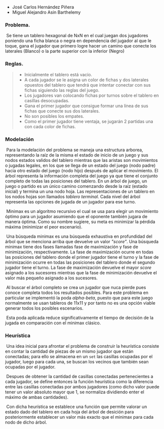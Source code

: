 - José Carlos Hernández Piñera
- Miguel Alejandro Asin Barthelemy

### Problema.

​	Se tiene un tablero hexagonal de NxN en el cual juegan dos jugadores poniendo una ficha blanca o negra en dependencia del jugador al que le toque, gana el jugador que primero logre hacer un camino que conecte los laterales (Blanco) o la parte superior con la inferior (Negro)



### Reglas.

> - Inicialmente el tablero está vacío.
> - A cada jugador se le asigna un color de fichas y dos laterales opuestos del tablero que tendrá que intentar conectar con sus fichas siguiendo las reglas del juego.
> - Los jugadores van colocando fichas por turnos sobre el tablero en casillas desocupadas.
> - Gana el primer jugador que consigue formar una línea de sus fichas que conecte sus dos laterales.
> - No son posibles los empates.
> - Como el primer jugador tiene ventaja, se jugarán 2 partidas una con cada color de fichas.



### Modelación

​	Para la modelación del problema se maneja una estructura arborea,  representando la raíz de la misma el estado de inicio de un juego y sus nodos estados validos del tablero mientras que las aristas son movimientos o jugadas legales, en los que se llega de un estado del juego (nodo padre) hacia otro estado del juego (nodo hijo) después de aplicar el movimiento. El árbol representa la información completa del juego ya que tiene el conjunto completo de todas las posiciones del tablero. En un árbol de juego, un juego o partido es un único camino comenzando desde la raíz (estado inicial) y termina un una nodo hoja. Las representaciones de un tablero en los nodos hojas son llamados *tablero terminal*. Cada nivel del árbol representa las opciones de jugada de un jugador para ese turno. 

​	Minimax es un algoritmo recursivo el cual se usa para elegir un movimiento óptimo para un jugador asumiendo que el oponente también jugara de manera óptima. Como su nombre sugiere, su meta es minimizar la pérdida máxima (minimizar el peor escenario).

​	Una búsqueda minimax es una búsqueda exhaustiva en profundidad del árbol que se menciona arriba que devuelve un valor *"score"*. Una búsqueda minimax tiene dos fases llamadas fase de maximización y fase de minimización, respectivamente. La fase de maximización ocurre en todas las posiciones del tablero donde el primer jugador tiene el turno y la fase de minimización ocurre en todas las posiciones del tablero donde el segundo jugador tiene el turno. La fase de maximización devuelve el mayor *score* asignado a los sucesores mientras que la fase de minimización devuelve el valor más pequeño asignado a los sucesores.

​	Al buscar el árbol completo se crea un jugador que nuca pierde pues conoce completa todos los resultados posibles. Para este problema en particular se implementó la poda _alpha-beta_, puesto que para este juego normalmente se usan tableros de 11x11 y por tanto no es una opción viable generar todos los posibles escenarios.

​	Esta poda aplicada reduce significativamente el tiempo de decisión de la jugada en comparación con el minimax clásico.



### Heurística

​ Una idea inicial para afrontar el problema de construir la heurística consiste en contar la cantidad de piezas de un mismo jugador que están conectadas; para ello se almacena en un `set` las casillas ocupadas por el jugador, luego para cada una, se buscan los vecinos que también sean ocupadas por el jugador.

​	Despues de obtener la cantidad de casillas conectadas pertenecientes a cada jugador, se define entonces la función heurística como la diferencia entre las casillas conectadas por ambos jugadores (como dicho valor puede tener un valor absoluto mayor que 1, se normaliza dividiendo enter el máximo de ambas cantidades).

​ Con dicha heurística se establece una función que permite valorar un estado dado del tablero en cada hoja del árbol de desición para posteriormente establecer un valor más exacto que el minimax para cada nodo de dicho árbol.

